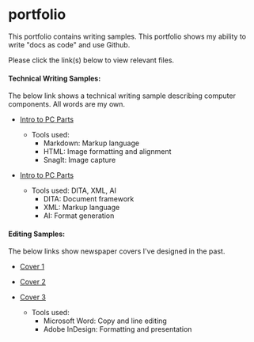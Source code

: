 # portfolio

This portfolio contains writing samples. This portfolio shows my ability to write "docs as code" and use Github.

Please click the link(s) below to view relevant files.

#### Technical Writing Samples:
The below link shows a technical writing sample describing computer components. All words are my own.

* [Intro to PC Parts](pcpartsintro.md)
  * Tools used:
    * Markdown: Markup language
    * HTML: Image formatting and alignment
    * SnagIt: Image capture
 
* [Intro to PC Parts](pcpartsintro.xml)
  * Tools used: DITA, XML, AI
    * DITA: Document framework
    * XML: Markup language
    * AI: Format generation
    

#### Editing Samples:
The below links show newspaper covers I've designed in the past.

* [Cover 1](editingsamples/TimStoverEditingSample1.pdf)

* [Cover 2](editingsamples/TimStoverEditingSample2.pdf)

* [Cover 3](editingsamples/TimStoverEditingSample3.pdf)

  * Tools used:
    * Microsoft Word: Copy and line editing
    * Adobe InDesign: Formatting and presentation
